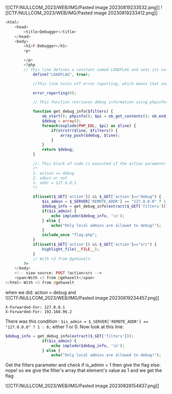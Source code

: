 
![[CTF/NULLCOM_2023/WEB/IMG/Pasted image 20230819233532.png]]
![[CTF/NULLCOM_2023/WEB/IMG/Pasted image 20230819233412.png]]
```php
<html>
    <head>
        <title>Debugger</title>
    </head>
    <body>
        <h1>F-Debugger</h1>
        <p>

        </p>
        <?php
        // This line defines a constant named LOADFLAG and sets its value to true.
            define("LOADFLAG", true);

            //This line turns off error reporting, which means that any error messages or warnings won't be displayed on the page. This is a common practice to prevent sensitive information from being exposed to potential attacker

            error_reporting(0);

            // This function retrieves debug information using phpinfo() and filters out specific lines based on the provided filters. The function captures the output of phpinfo(), processes it line by line, and adds lines that match the provided filters to an array.

            function get_debug_info($filters) {
                ob_start(); phpinfo(); $pi = ob_get_contents(); ob_end_clean() ;
                $debug = array();
                foreach(explode(PHP_EOL, $pi) as $line) {
                    if(strstr($line, $filters)) {
                        array_push($debug, $line);
                    }
                }
                return $debug;
            }

            //: This block of code is executed if the action parameter in the URL is set to "debug." It checks if the client's IP address is "127.0.0.0" (which is likely a typo and should be "127.0.0.1") and determines whether the client is an admin. If the client is an admin, it retrieves debug information using the get_debug_info function and echoes it on the page. Otherwise, it displays a message stating that only local admins are allowed to debug.
            /*
            1. action == debug
            2. admin or not
            3. addr = 127.0.0.1
            */ 

            if(isset($_GET['action']) && $_GET['action']=="debug") {
                $is_admin = $_SERVER['REMOTE_ADDR'] == "127.0.0.0" ? 1 : 0;
                $debug_info = get_debug_info(extract($_GET['filters']));
                if($is_admin) {
                    echo implode($debug_info, '\n');
                } else {
                    echo("Only local admins are allowed to debug!");
                }
                include_once "flag.php";
            }
            if(isset($_GET['action']) && $_GET['action']=="src") {
                highlight_file(__FILE__);
            }
            // With <3 from @gehaxelt.
        ?>
    </body>
    <!-- view source: POST ?action=src -->
    <span>With <3 from @gehaxelt</span>
</html> With <3 from @gehaxelt
```

when we did: action = debug and  
![[CTF/NULLCOM_2023/WEB/IMG/Pasted image 20230819234457.png]]
```
X-Forwarded-For: 127.0.0.1
X-Forwarded-For: 192.168.96.2
```

There was this condition : 
`$is_admin = $_SERVER['REMOTE_ADDR'] == "127.0.0.0" ? 1 : 0;`
either 1 or 0. Now look at this line:
```php
$debug_info = get_debug_info(extract($_GET['filters']));
                if($is_admin) {
                    echo implode($debug_info, '\n');
                } else {
                    echo("Only local admins are allowed to debug!");
```
Get the filters parameter and check if is_admin = 1 then give the flag else: nope!
so we give the filter's array that element's value as 1 and we get the flag

![[CTF/NULLCOM_2023/WEB/IMG/Pasted image 20230828154837.png]]

